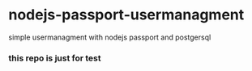 # nodejs-passport-usermanagment
simple usermanagment with nodejs passport and postgersql

### this repo is just for test
